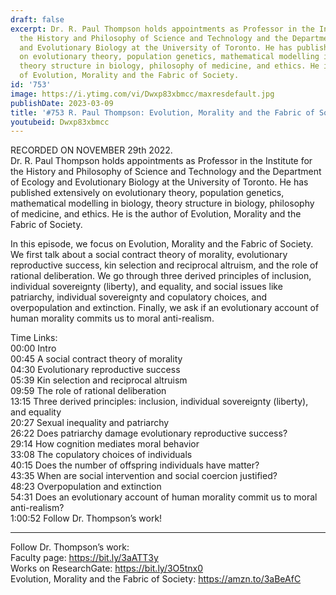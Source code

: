 ```yaml
---
draft: false
excerpt: Dr. R. Paul Thompson holds appointments as Professor in the Institute for
  the History and Philosophy of Science and Technology and the Department of Ecology
  and Evolutionary Biology at the University of Toronto. He has published extensively
  on evolutionary theory, population genetics, mathematical modelling in biology,
  theory structure in biology, philosophy of medicine, and ethics. He is the author
  of Evolution, Morality and the Fabric of Society.
id: '753'
image: https://i.ytimg.com/vi/Dwxp83xbmcc/maxresdefault.jpg
publishDate: 2023-03-09
title: '#753 R. Paul Thompson: Evolution, Morality and the Fabric of Society'
youtubeid: Dwxp83xbmcc
---
```

RECORDED ON NOVEMBER 29th 2022.  
Dr. R. Paul Thompson holds appointments as Professor in the Institute for the History and Philosophy of Science and Technology and the Department of Ecology and Evolutionary Biology at the University of Toronto. He has published extensively on evolutionary theory, population genetics, mathematical modelling in biology, theory structure in biology, philosophy of medicine, and ethics. He is the author of Evolution, Morality and the Fabric of Society.

In this episode, we focus on Evolution, Morality and the Fabric of Society. We first talk about a social contract theory of morality, evolutionary reproductive success, kin selection and reciprocal altruism, and the role of rational deliberation. We go through three derived principles of inclusion, individual sovereignty (liberty), and equality, and social issues like patriarchy, individual sovereignty and copulatory choices, and overpopulation and extinction. Finally, we ask if an evolutionary account of human morality commits us to moral anti-realism.

Time Links:  
00:00 Intro  
00:45  A social contract theory of morality  
04:30  Evolutionary reproductive success  
05:39  Kin selection and reciprocal altruism  
09:59  The role of rational deliberation  
13:15  Three derived principles: inclusion, individual sovereignty (liberty), and equality  
20:27  Sexual inequality and patriarchy  
26:22  Does patriarchy damage evolutionary reproductive success?  
29:14  How cognition mediates moral behavior  
33:08  The copulatory choices of individuals  
40:15  Does the number of offspring individuals have matter?  
43:35  When are social intervention and social coercion justified?  
48:23  Overpopulation and extinction  
54:31  Does an evolutionary account of human morality commit us to moral anti-realism?  
1:00:52  Follow Dr. Thompson’s work!

---

Follow Dr. Thompson’s work:  
Faculty page: https://bit.ly/3aATT3y  
Works on ResearchGate: https://bit.ly/3O5tnx0  
Evolution, Morality and the Fabric of Society: https://amzn.to/3aBeAfC
